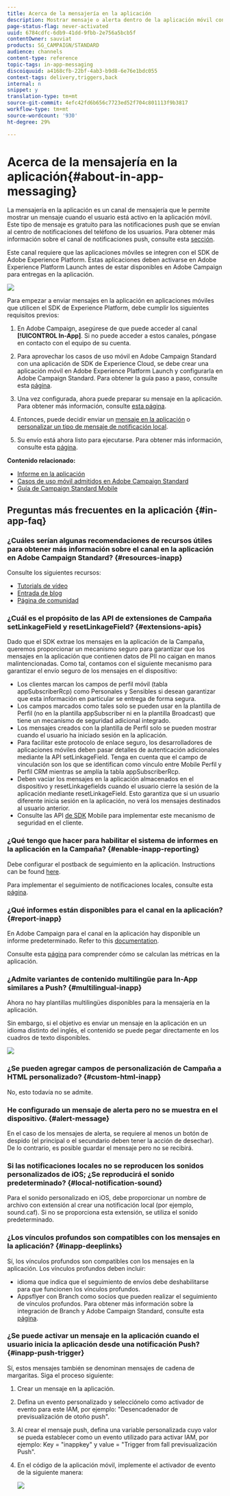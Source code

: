 ```yaml
---
title: Acerca de la mensajería en la aplicación
description: Mostrar mensaje o alerta dentro de la aplicación móvil con mensajería en la aplicación.
page-status-flag: never-activated
uuid: 6784cdfc-6db9-41dd-9fbb-2e756a5bcb5f
contentOwner: sauviat
products: SG_CAMPAIGN/STANDARD
audience: channels
content-type: reference
topic-tags: in-app-messaging
discoiquuid: a4168cfb-22bf-4ab3-b9d8-6e76e1bdc055
context-tags: delivery,triggers,back
internal: n
snippet: y
translation-type: tm+mt
source-git-commit: 4efc42fd6b656c7723ed52f704c801113f9b3817
workflow-type: tm+mt
source-wordcount: '930'
ht-degree: 29%

---
```



# Acerca de la mensajería en la aplicación{#about-in-app-messaging}

La mensajería en la aplicación es un canal de mensajería que le permite mostrar un mensaje cuando el usuario está activo en la aplicación móvil. Este tipo de mensaje es gratuito para las notificaciones push que se envían al centro de notificaciones del teléfono de los usuarios. Para obtener más información sobre el canal de notificaciones push, consulte esta [sección](../../channels/using/about-push-notifications.md).

Este canal requiere que las aplicaciones móviles se integren con el SDK de Adobe Experience Platform. Estas aplicaciones deben activarse en Adobe Experience Platform Launch antes de estar disponibles en Adobe Campaign para entregas en la aplicación.

![](assets/launch_campaign.png)

Para empezar a enviar mensajes en la aplicación en aplicaciones móviles que utilicen el SDK de Experience Platform, debe cumplir los siguientes requisitos previos:

1. En Adobe Campaign, asegúrese de que puede acceder al canal **[!UICONTROL In-App]**. Si no puede acceder a estos canales, póngase en contacto con el equipo de su cuenta.

1. Para aprovechar los casos de uso móvil en Adobe Campaign Standard con una aplicación de SDK de Experience Cloud, se debe crear una aplicación móvil en Adobe Experience Platform Launch y configurarla en Adobe Campaign Standard. Para obtener la guía paso a paso, consulte esta [página](https://helpx.adobe.com/es/campaign/kb/configuring-app-sdk.html).

1. Una vez configurada, ahora puede preparar su mensaje en la aplicación. Para obtener más información, consulte [esta página](../../channels/using/preparing-and-sending-an-in-app-message.md#preparing-your-in-app-message).

1. Entonces, puede decidir enviar un [mensaje en la aplicación](../../channels/using/customizing-an-in-app-message.md) o [personalizar un tipo de mensaje de notificación local](../../channels/using/customizing-an-in-app-message.md#customizing-a-local-notification-message-type).

1. Su envío está ahora listo para ejecutarse. Para obtener más información, consulte esta [página](../../channels/using/preparing-and-sending-an-in-app-message.md#sending-your-in-app-message).

**Contenido relacionado:**

* [Informe en la aplicación](../../reporting/using/in-app-report.md)
* [Casos de uso móvil admitidos en Adobe Campaign Standard](https://helpx.adobe.com/es/campaign/kb/configure-launch-rules-acs-use-cases.html)
* [Guía de Campaign Standard Mobile](https://helpx.adobe.com/es/campaign/kb/acs-mobile.html)

## Preguntas más frecuentes en la aplicación {#in-app-faq}

### ¿Cuáles serían algunas recomendaciones de recursos útiles para obtener más información sobre el canal en la aplicación en Adobe Campaign Standard? {#resources-inapp}

Consulte los siguientes recursos:

* [Tutorials de vídeo](https://docs.adobe.com/content/help/en/campaign-standard-learn/tutorials/communication-channels/mobile/in-app/in-app-message-overview.html)
* [Entrada de blog](https://theblog.adobe.com/get-more-out-of-the-new-in-app-message-channel-from-adobe-campaign/)
* [Página de comunidad](https://experienceleaguecommunities.adobe.com/t5/adobe-campaign-standard/ct-p/adobe-campaign-standard-community)

### ¿Cuál es el propósito de las API de extensiones de Campaña setLinkageField y resetLinkageField? {#extensions-apis}

Dado que el SDK extrae los mensajes en la aplicación de la Campaña, queremos proporcionar un mecanismo seguro para garantizar que los mensajes en la aplicación que contienen datos de PII no caigan en manos malintencionadas. Como tal, contamos con el siguiente mecanismo para garantizar el envío seguro de los mensajes en el dispositivo:

* Los clientes marcan los campos de perfil móvil (tabla appSubscriberRcp) como Personales y Sensibles si desean garantizar que esta información en particular se entrega de forma segura.
* Los campos marcados como tales solo se pueden usar en la plantilla de Perfil (no en la plantilla appSubscriber ni en la plantilla Broadcast) que tiene un mecanismo de seguridad adicional integrado.
* Los mensajes creados con la plantilla de Perfil solo se pueden mostrar cuando el usuario ha iniciado sesión en la aplicación.
* Para facilitar este protocolo de enlace seguro, los desarrolladores de aplicaciones móviles deben pasar detalles de autenticación adicionales mediante la API setLinkageField. Tenga en cuenta que el campo de vinculación son los que se identifican como vínculo entre Mobile Perfil y Perfil CRM mientras se amplía la tabla appSubscriberRcp.
* Deben vaciar los mensajes en la aplicación almacenados en el dispositivo y resetLinkagefields cuando el usuario cierre la sesión de la aplicación mediante resetLinkageField. Esto garantiza que si un usuario diferente inicia sesión en la aplicación, no verá los mensajes destinados al usuario anterior.
* Consulte las API [de SDK](https://aep-sdks.gitbook.io/docs/using-mobile-extensions/adobe-campaign-standard/adobe-campaign-standard-api-reference) Mobile para implementar este mecanismo de seguridad en el cliente.

### ¿Qué tengo que hacer para habilitar el sistema de informes en la aplicación en la Campaña? {#enable-inapp-reporting}

Debe configurar el postback de seguimiento en la aplicación. Instructions can be found [here](https://helpx.adobe.com/campaign/kb/config-app-in-launch.html#InApptrackingpostback).

Para implementar el seguimiento de notificaciones locales, consulte esta [página](../../administration/using/local-tracking.md).

### ¿Qué informes están disponibles para el canal en la aplicación? {#report-inapp}

En Adobe Campaign para el canal en la aplicación hay disponible un informe predeterminado. Refer to this [documentation](../../reporting/using/in-app-report.md).

Consulte esta [página](../../reporting/using/indicator-calculation.md#in-app-delivery) para comprender cómo se calculan las métricas en la aplicación.

### ¿Admite variantes de contenido multilingüe para In-App similares a Push? {#multilingual-inapp}

Ahora no hay plantillas multilingües disponibles para la mensajería en la aplicación.

Sin embargo, si el objetivo es enviar un mensaje en la aplicación en un idioma distinto del inglés, el contenido se puede pegar directamente en los cuadros de texto disponibles.

![](assets/faq_inapp.png)

### ¿Se pueden agregar campos de personalización de Campaña a HTML personalizado? {#custom-html-inapp}

No, esto todavía no se admite.

### He configurado un mensaje de alerta pero no se muestra en el dispositivo. {#alert-message}

En el caso de los mensajes de alerta, se requiere al menos un botón de despido (el principal o el secundario deben tener la acción de desechar). De lo contrario, es posible guardar el mensaje pero no se recibirá.

### Si las notificaciones locales no se reproducen los sonidos personalizados de iOS; ¿Se reproducirá el sonido predeterminado? {#local-notification-sound}

Para el sonido personalizado en iOS, debe proporcionar un nombre de archivo con extensión al crear una notificación local (por ejemplo, sound.caf). Si no se proporciona esta extensión, se utiliza el sonido predeterminado.

### ¿Los vínculos profundos son compatibles con los mensajes en la aplicación? {#inapp-deeplinks}

Sí, los vínculos profundos son compatibles con los mensajes en la aplicación. Los vínculos profundos deben incluir:

* idioma que indica que el seguimiento de envíos debe deshabilitarse para que funcionen los vínculos profundos.
* Appsflyer con Branch como socios que pueden realizar el seguimiento de vínculos profundos. Para obtener más información sobre la integración de Branch y Adobe Campaign Standard, consulte esta [página](https://help.branch.io/using-branch/docs/adobe-campaign-standard-1).

### ¿Se puede activar un mensaje en la aplicación cuando el usuario inicia la aplicación desde una notificación Push? {#inapp-push-trigger}

Sí, estos mensajes también se denominan mensajes de cadena de margaritas. Siga el proceso siguiente:

1. Crear un mensaje en la aplicación.

1. Defina un evento personalizado y selecciónelo como activador de evento para este IAM, por ejemplo: &quot;Desencadenador de previsualización de otoño push&quot;.

1. Al crear el mensaje push, defina una variable personalizada cuyo valor se pueda establecer como un evento utilizado para activar IAM, por ejemplo: Key = &quot;inappkey&quot; y value = &quot;Trigger from fall previsualización Push&quot;.

1. En el código de la aplicación móvil, implemente el activador de evento de la siguiente manera:

   ![](assets/faq_inapp_2.png)
